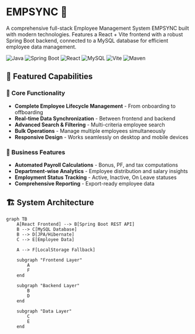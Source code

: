 # EMPSYNC 🏢

A comprehensive full-stack Employee Management System EMPSYNC built with modern technologies. Features a React + Vite frontend with a robust Spring Boot backend, connected to a MySQL database for efficient employee data management.

![Java](https://img.shields.io/badge/Java-17-orange?style=for-the-badge&logo=openjdk)
![Spring Boot](https://img.shields.io/badge/Spring%20Boot-3.0-green?style=for-the-badge&logo=springboot)
![React](https://img.shields.io/badge/React-18-blue?style=for-the-badge&logo=react)
![MySQL](https://img.shields.io/badge/MySQL-8.0-blue?style=for-the-badge&logo=mysql)
![Vite](https://img.shields.io/badge/Vite-4.0-purple?style=for-the-badge&logo=vite)
![Maven](https://img.shields.io/badge/Maven-3.6+-red?style=for-the-badge&logo=apache-maven)

## 🌟 Featured Capabilities

### 🎯 Core Functionality
- **Complete Employee Lifecycle Management** - From onboarding to offboarding
- **Real-time Data Synchronization** - Between frontend and backend
- **Advanced Search & Filtering** - Multi-criteria employee search
- **Bulk Operations** - Manage multiple employees simultaneously
- **Responsive Design** - Works seamlessly on desktop and mobile devices

### 💼 Business Features
- **Automated Payroll Calculations** - Bonus, PF, and tax computations
- **Department-wise Analytics** - Employee distribution and salary insights
- **Employment Status Tracking** - Active, Inactive, On Leave statuses
- **Comprehensive Reporting** - Export-ready employee data

## 🏗️ System Architecture

```mermaid
graph TB
    A[React Frontend] --> B[Spring Boot REST API]
    B --> C[MySQL Database]
    B --> D[JPA/Hibernate]
    C --> E[Employee Data]
    
    A --> F[LocalStorage Fallback]
    
    subgraph "Frontend Layer"
        A
        F
    end
    
    subgraph "Backend Layer"
        B
        D
    end
    
    subgraph "Data Layer"
        C
        E
    end
